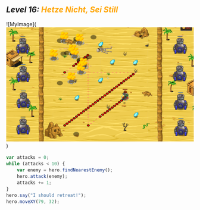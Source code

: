 ## ***Level 16:***  <span style="color: orange">***Hetze Nicht, Sei Still***



![MyImage](![Alt text](<Welt 3 Level 16.png>))
```Javascript
var attacks = 0;
while (attacks < 10) {
    var enemy = hero.findNearestEnemy();
    hero.attack(enemy);
    attacks += 1;
}
hero.say("I should retreat!");
hero.moveXY(79, 32);
```